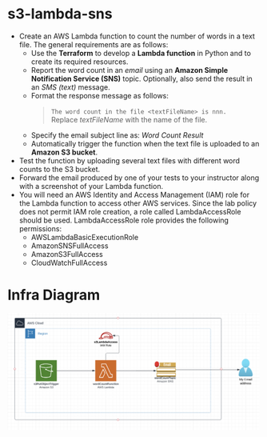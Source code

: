 # s3-lambda-sns

* Create an AWS Lambda function to count the number of words in a text file. The general
  requirements are as follows:
  * Use the **Terraform** to develop a **Lambda function** in Python and to create
    its required resources.
  * Report the word count in an *email* using an **Amazon Simple Notification Service (SNS)**
    topic. Optionally, also send the result in an *SMS (text)* message.
  * Format the response message as follows:
    > `The word count in the file <textFileName> is nnn.`  
    Replace *textFileName* with the name of the file.
  * Specify the email subject line as: *Word Count Result*
  * Automatically trigger the function when the text file is uploaded to an **Amazon S3 bucket**.
* Test the function by uploading several text files with different word counts to the S3 bucket.
* Forward the email produced by one of your tests to your instructor along with a screenshot of your
   Lambda function.
* You will need an AWS Identity and Access Management (IAM) role for the Lambda function to
  access other AWS services. Since the lab policy does not permit IAM role creation, a role called
  LambdaAccessRole should be used.
  LambdaAccessRole role provides the following permissions:
  * AWSLambdaBasicExecutionRole
  * AmazonSNSFullAccess
  * AmazonS3FullAccess
  * CloudWatchFullAccess

# Infra Diagram
![s3-lambda-sns](s3-lambda-sns.png)
